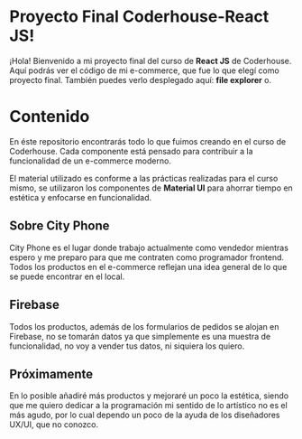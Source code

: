 # Proyecto Final Coderhouse-React JS!

¡Hola! Bienvenido a mi proyecto final del curso de  **React JS** de Coderhouse. Aquí podrás ver el código de mi e-commerce, que fue lo que elegí como proyecto final. También puedes verlo desplegado aquí: **file explorer** o.


# Contenido

En éste repositorio encontrarás todo lo que fuimos creando en el curso de Coderhouse. Cada componente está pensado para contribuir a la funcionalidad de un e-commerce moderno.

El material utilizado es conforme a las prácticas realizadas para el curso mismo, se utilizaron los componentes de **Material UI** para ahorrar tiempo en estética y enfocarse en funcionalidad.

## Sobre City Phone

City Phone es el lugar donde trabajo actualmente como vendedor mientras espero y me preparo para que me contraten como programador frontend. Todos los productos en el e-commerce reflejan una idea general de lo que se puede encontrar en el local.

## Firebase

Todos los productos, además de los formularios de pedidos se alojan en Firebase, no se tomarán datos ya que simplemente es una muestra de funcionalidad, no voy a vender tus datos, ni siquiera los quiero.

## Próximamente

En lo posible añadiré más productos y mejoraré un poco la estética, siendo que me quiero dedicar a la programación mi sentido de lo artístico no es el más agudo, por lo cual dependo un poco de la ayuda de los diseñadores UX/UI, que no conozco.
